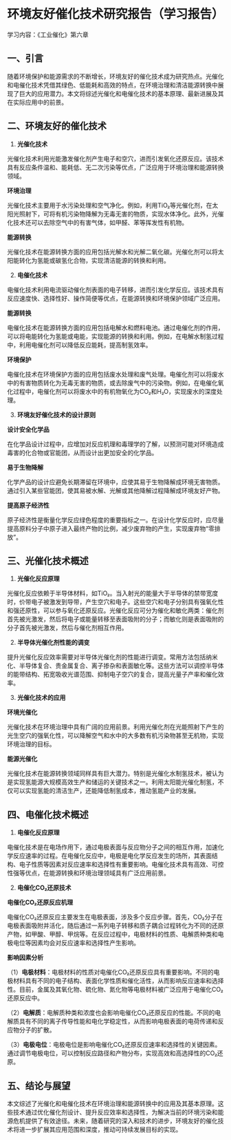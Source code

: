 # 环境友好催化技术研究报告（学习报告）

学习内容：《工业催化》第六章

## 一、引言

随着环境保护和能源需求的不断增长，环境友好的催化技术成为研究热点。光催化和电催化技术凭借其绿色、低能耗和高效的特点，在环境治理和清洁能源转换中展现了巨大的应用潜力。本文将综述光催化和电催化技术的基本原理、最新进展及其在实际应用中的前景。

## 二、环境友好的催化技术

1. **光催化技术**

光催化技术利用光能激发催化剂产生电子和空穴，进而引发氧化还原反应。该技术具有反应条件温和、能耗低、无二次污染等优点，广泛应用于环境治理和能源转换领域。

**环境治理**

光催化技术主要用于水污染处理和空气净化。例如，利用TiO₂等光催化剂，在太阳光照射下，可将有机污染物降解为无毒无害的物质，实现水体净化。此外，光催化技术还可以去除空气中的有害气体，如甲醛、苯等挥发性有机物。

**能源转换**

光催化技术在能源转换方面的应用包括光解水和光解二氧化碳。光催化剂可以将太阳能转化为氢能或碳氢化合物，实现清洁能源的转换和利用。

2. **电催化技术**

电催化技术利用电流驱动催化剂表面的电子转移，进而引发化学反应。该技术具有反应速度快、选择性好、操作简便等优点，在能源转换和环境保护领域广泛应用。

**能源转换**

电催化技术在能源转换方面的应用包括电解水和燃料电池。通过电催化剂的作用，可以将电能转化为氢能或电能，实现能源的转换和利用。例如，在电解水制氢过程中，利用电催化剂可以降低反应能耗，提高制氢效率。

**环境保护**

电催化技术在环境保护方面的应用包括废水处理和废气处理。电催化剂可以将废水中的有害物质转化为无毒无害的物质，或去除废气中的污染物。例如，在电催化氧化过程中，电催化剂可以将废水中的有机物氧化为CO₂和H₂O，实现废水的深度处理。

3. **环境友好催化技术的设计原则**

**设计安全化学品**

在化学品设计过程中，应增加对反应机理和毒理学的了解，以预测可能对环境造成毒害的化合物或官能团，从而设计出更加安全的化学品。

**易于生物降解**

化学产品的设计应避免长期滞留在环境中，应使其易于生物降解成环境无害物质。通过引入某些官能团，使其易被水解、光解或其他降解过程降解成环境友好产物。

**提高原子经济性**

原子经济性是衡量化学反应绿色程度的重要指标之一。在设计化学反应时，应尽量提高原料分子中原子进入最终产物的比例，减少废弃物的产生，实现废弃物“零排放”。

## 三、光催化技术概述

1. **光催化反应原理**

光催化反应依赖于半导体材料，如TiO₂。当入射光的能量大于半导体的禁带宽度时，价带电子被激发到导带，产生空穴和电子。这些空穴和电子分别具有强氧化性和强还原性，可以参与氧化还原反应。光催化反应可分为催化和敏化两类：催化剂首先被光激发，然后将电子或能量转移至表面吸附的分子；而敏化则是表面吸附的分子首先被光激发，然后与催化剂相互作用。

2. **半导体光催化剂性能的调变**

提升光催化反应效率需要对半导体光催化剂的性能进行调变。常用方法包括纳米化、半导体复合、贵金属复合、离子掺杂和表面敏化等。这些方法可以调控半导体的能带结构、拓宽吸收光谱范围、抑制电子空穴的复合，提高光量子产率和催化效率。

3. **光催化技术的应用**

**环境光催化**

光催化技术在环境治理中具有广阔的应用前景。利用光催化剂在光能照射下产生的光生空穴的强氧化性，可以降解空气和水中的大多数有机污染物甚至无机物，实现环境治理的目标。

**能源光催化**

光催化技术在能源转换领域同样具有巨大潜力。特别是光催化水制氢技术，被认为是实现氢能源大规模高效生产和储运的关键技术之一。利用太阳能光催化制氢，不仅可以实现氢能的清洁生产，还能降低制氢成本，推动氢能产业的发展。

## 四、电催化技术概述

1. **电催化反应原理**

电催化技术是在电场作用下，通过电极表面与反应物分子之间的相互作用，加速化学反应速率的过程。在电催化反应中，电极是电化学反应发生的场所，其表面结构、电子性质等因素对反应速率和选择性有重要影响。电催化技术具有高效、可控性强等优点，在能源转换和环境治理领域具有广泛应用前景。

2. **电催化CO₂还原技术**

**电催化CO₂还原反应机理**

电催化CO₂还原反应主要发生在电极表面，涉及多个反应步骤。首先，CO₂分子在电极表面吸附并活化，随后通过一系列电子转移和质子耦合过程转化为不同的还原产物，如甲酸、甲醇、甲烷等。在反应过程中，电极材料的性质、电解质种类和电极电位等因素均会对反应速率和选择性产生影响。

**影响因素分析**

（1）**电极材料**：电极材料的性质对电催化CO₂还原反应具有重要影响。不同的电极材料具有不同的电子结构、表面化学性质和催化活性，从而影响反应速率和选择性。目前，金属及其氧化物、硫化物、氮化物等电极材料被广泛应用于电催化CO₂还原反应中。

（2）**电解质**：电解质种类和浓度也会影响电催化CO₂还原反应的性能。不同的电解质具有不同的离子传导性能和电化学稳定性，从而影响电极表面的电荷传递和反应物分子的扩散。

（3）**电极电位**：电极电位是影响电催化CO₂还原反应速率和选择性的关键因素。通过调节电极电位，可以控制反应路径和产物分布，实现高效和高选择性的CO₂还原。

## 五、结论与展望

本文综述了光催化和电催化技术在环境治理和能源转换中的应用及其基本原理。这些技术通过优化催化剂设计、提升反应效率和选择性，为解决当前的环境污染和能源危机提供了有效途径。未来，随着研究的深入和技术的进步，环境友好的催化技术将进一步扩展其应用范围和深度，推动可持续发展目标的实现。
